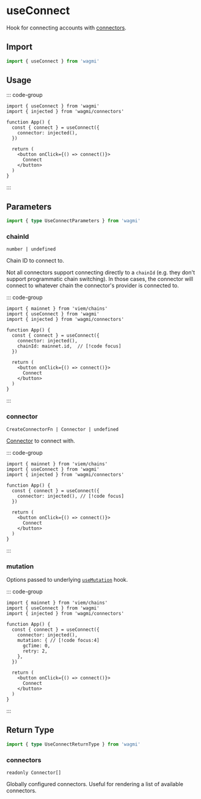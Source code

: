 <script setup>
const mutate = 'connect'
const TData = '{ accounts: readonly Address[]; chainId: number; }'
const TError = 'ConnectError'
const TVariables = '{ chainId?: number | undefined; connector?: CreateConnectorFn | Connector | undefined; }'
</script>

# useConnect

Hook for connecting accounts with [connectors](/react/connectors).

## Import

```ts
import { useConnect } from 'wagmi'
```

## Usage

::: code-group
```tsx [index.tsx]
import { useConnect } from 'wagmi'
import { injected } from 'wagmi/connectors'

function App() {
  const { connect } = useConnect({
    connector: injected(),
  })

  return (
    <button onClick={() => connect()}>
      Connect
    </button>
  )
}
```
:::

## Parameters

```ts
import { type UseConnectParameters } from 'wagmi'
```

### chainId

`number | undefined`

Chain ID to connect to.

Not all connectors support connecting directly to a `chainId` (e.g. they don't support programmatic chain switching). In those cases, the connector will connect to whatever chain the connector's provider is connected to.

::: code-group
```tsx [index.tsx]
import { mainnet } from 'viem/chains'
import { useConnect } from 'wagmi'
import { injected } from 'wagmi/connectors'

function App() {
  const { connect } = useConnect({
    connector: injected(),
    chainId: mainnet.id,  // [!code focus]
  })

  return (
    <button onClick={() => connect()}>
      Connect
    </button>
  )
}
```
:::

### connector

`CreateConnectorFn | Connector | undefined`

[Connector](/react/connectors) to connect with.

::: code-group
```tsx [index.tsx]
import { mainnet } from 'viem/chains'
import { useConnect } from 'wagmi'
import { injected } from 'wagmi/connectors'

function App() {
  const { connect } = useConnect({
    connector: injected(), // [!code focus]
  })

  return (
    <button onClick={() => connect()}>
      Connect
    </button>
  )
}
```
:::

### mutation

Options passed to underlying [`useMutation`](https://tanstack.com/query/v5/docs/react/reference/useMutation) hook.

::: code-group
```tsx [index.tsx]
import { mainnet } from 'viem/chains'
import { useConnect } from 'wagmi'
import { injected } from 'wagmi/connectors'

function App() {
  const { connect } = useConnect({
    connector: injected(),
    mutation: { // [!code focus:4]
      gcTime: 0,
      retry: 2,
    },
  })

  return (
    <button onClick={() => connect()}>
      Connect
    </button>
  )
}
```
:::

<!--@include: @shared/mutation-options.md-->

## Return Type

```ts
import { type UseConnectReturnType } from 'wagmi'
```

### connectors

`readonly Connector[]`

Globally configured connectors. Useful for rendering a list of available connectors.

<!--@include: @shared/mutation-result.md-->